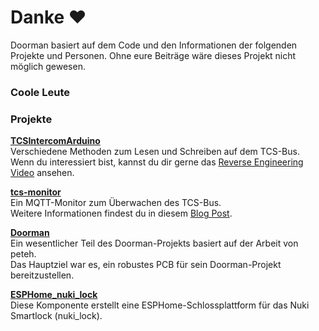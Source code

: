 <script setup>
import { VPTeamMembers } from 'vitepress/theme'

const members = [
  {
    avatar: 'https://www.github.com/AzonInc.png',
    name: 'AzonInc',
    title: 'Creator of the Doorman-S3 PCB and ESPHome-based firmware',
    links: [
      { icon: 'github', link: 'https://github.com/AzonInc' },
    ],
    sponsor: 'https://github.com/sponsors/AzonInc',
  },
  {
    avatar: 'https://www.github.com/peteh.png',
    name: 'peteh',
    title: 'Creator of the original Doorman custom firmware',
    links: [
      { icon: 'github', link: 'https://github.com/peteh' },
    ],
    sponsor: 'https://github.com/sponsors/peteh',
  },
  {
    avatar: 'https://www.github.com/AStrehlau.png',
    name: 'AStrehlau',
    title: 'Electronics Engineer',
    links: [
      { icon: 'github', link: 'https://github.com/AStrehlau' },
    ]
  },
  {
    avatar: 'https://www.github.com/atc1441.png',
    name: 'atc1441',
    title: 'Reverse engineering of TCS Bus communication',
    links: [
      { icon: 'github', link: 'https://github.com/atc1441' },
    ],
    sponsor: 'https://paypal.me/hoverboard1'
  },
  {
    avatar: 'https://www.github.com/uriyacovy.png',
    name: 'uriyacovy',
    title: 'Creator of the ESPHome Nuki Lock component',
    links: [
      { icon: 'github', link: 'https://github.com/uriyacovy' },
    ]
  }
]
</script>

# Danke ❤️

Doorman basiert auf dem Code und den Informationen der folgenden Projekte und Personen. Ohne eure Beiträge wäre dieses Projekt nicht möglich gewesen.

### Coole Leute

<VPTeamMembers size="small" :members="members" />


### Projekte

**[TCSIntercomArduino](https://github.com/atc1441/TCSintercomArduino)**\
Verschiedene Methoden zum Lesen und Schreiben auf dem TCS-Bus.\
Wenn du interessiert bist, kannst du dir gerne das [Reverse Engineering Video](https://www.youtube.com/watch?v=xFLoauqj9yA) ansehen.

**[tcs-monitor](https://github.com/Syralist/tcs-monitor)**\
Ein MQTT-Monitor zum Überwachen des TCS-Bus.\
Weitere Informationen findest du in diesem [Blog Post](https://blog.syralist.de/posts/smarthome/klingel/).

**[Doorman](https://github.com/peteh/doorman)**\
Ein wesentlicher Teil des Doorman-Projekts basiert auf der Arbeit von peteh.\
Das Hauptziel war es, ein robustes PCB für sein Doorman-Projekt bereitzustellen.

**[ESPHome_nuki_lock](https://github.com/uriyacovy/ESPHome_nuki_lock)**\
Diese Komponente erstellt eine ESPHome-Schlossplattform für das Nuki Smartlock (nuki_lock).